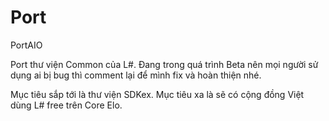 # Port
PortAIO

Port thư viện Common của L#. Đang trong quá trình Beta nên mọi người sử dụng ai bị bug thì comment lại để mình fix và hoàn thiện nhé.

Mục tiêu sắp tới là thư viện SDKex.
Mục tiêu xa là sẽ có cộng đồng Việt dùng L# free trên Core Elo.
